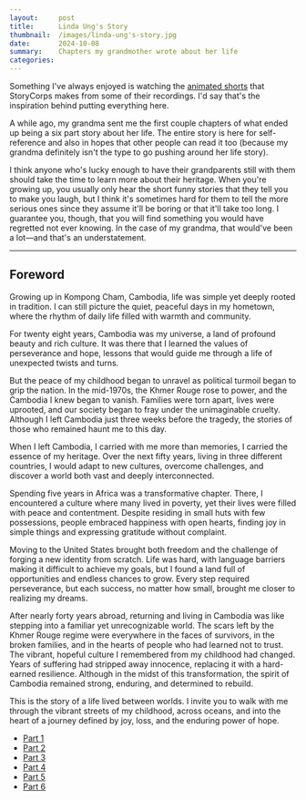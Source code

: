 ```yaml
---
layout:     post
title:      Linda Ung's Story
thumbnail:  /images/linda-ung's-story.jpg
date:       2024-10-08
summary:    Chapters my grandmother wrote about her life
categories:
---
```

Something I've always enjoyed is watching the <a href="https://storycorps.org/animation/danny-and-annie/" target="_blank">animated shorts</a> that StoryCorps makes from some of their recordings. I'd say that's the inspiration behind putting everything here. 

A while ago, my grandma sent me the first couple chapters of what ended up being a six part story about her life. The entire story is here for self-reference and also in hopes that other people can read it too (because my grandma definitely isn't the type to go pushing around her life story). 

I think anyone who's lucky enough to have their grandparents still with them should take the time to learn more about their heritage. When you're growing up, you usually only hear the short funny stories that they tell you to make you laugh, but I think it's sometimes hard for them to tell the more serious ones since they assume it'll be boring or that it'll take too long. I guarantee you, though, that you will find something you would have regretted not ever knowing. In the case of my grandma, that would've been a lot—and that's an understatement.

---

## Foreword

<!-- Put flags here to click on -->

Growing up in Kompong Cham, Cambodia, life was simple yet deeply rooted in tradition. I can still picture the quiet, peaceful days in my hometown, where the rhythm of daily life filled with warmth and community.

For twenty eight years, Cambodia was my universe, a land of profound beauty and rich culture. It was there that I learned the values of perseverance and hope, lessons that would guide me through a life of unexpected twists and turns.

But the peace of my childhood began to unravel as political turmoil began to grip the nation. In the mid-1970s, the Khmer Rouge rose to power, and the Cambodia I knew began to vanish. Families were torn apart, lives were uprooted, and our society began to fray under the unimaginable cruelty. Although I left Cambodia just three weeks before the tragedy, the stories of those who remained haunt me to this day.

When I left Cambodia, I carried with me more than memories, I carried the essence of my heritage. Over the next fifty years, living in three different countries, I would adapt to new cultures, overcome challenges, and discover a world both vast and deeply interconnected.

Spending five years in Africa was a transformative chapter. There, I encountered a culture where many lived in poverty, yet their lives were filled with peace and contentment. Despite residing in small huts with few possessions, people embraced happiness with open hearts, finding joy in simple things and expressing gratitude without complaint.

Moving to the United States brought both freedom and the challenge of forging a new identity from scratch. Life was hard, with language barriers making it difficult to achieve my goals, but I found a land full of opportunities and endless chances to grow. Every step required perseverance, but each success, no matter how small, brought me closer to realizing my dreams.

After nearly forty years abroad, returning and living in Cambodia was like stepping into a familiar yet unrecognizable world. The scars left by the Khmer Rouge regime were everywhere in the faces of survivors, in the broken families, and in the hearts of people who had learned not to trust. The vibrant, hopeful culture I remembered from my childhood had changed. Years of suffering had stripped away innocence, replacing it with a hard-earned resilience. Although in the midst of this transformation, the spirit of Cambodia remained strong, enduring, and determined to rebuild.

This is the story of a life lived between worlds. I invite you to walk with me through the vibrant streets of my childhood, across oceans, and into the heart of a journey defined by joy, loss, and the enduring power of hope.

- [Part 1](/2024/10/08/chapter-1)
- [Part 2](/2024/10/08/chapter-2)
- [Part 3](/2024/10/08/chapter-3)
- [Part 4](/2024/10/08/chapter-4)
- [Part 5](/2024/10/08/chapter-5)
- [Part 6](/2024/10/08/chapter-6)